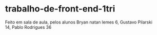 # trabalho-de-front-end-1tri

Feito em sala de aula, pelos alunos Bryan natan lemes 6, Gustavo Pilarski 14, Pablo Rodrigues 36
